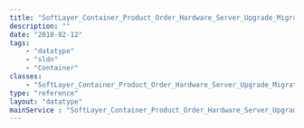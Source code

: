 ```yaml
---
title: "SoftLayer_Container_Product_Order_Hardware_Server_Upgrade_MigrateToReserved"
description: ""
date: "2018-02-12"
tags:
    - "datatype"
    - "sldn"
    - "Container"
classes:
    - "SoftLayer_Container_Product_Order_Hardware_Server_Upgrade_MigrateToReserved"
type: "reference"
layout: "datatype"
mainService : "SoftLayer_Container_Product_Order_Hardware_Server_Upgrade_MigrateToReserved"
---
```

